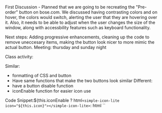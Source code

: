 First Discussion - Planned that we are going to be recreating the "Pre-order" button on bose.com. We discussed having contrasting colors and on hover, the colors would switch, alerting the user that they are hovering over it. Also, it needs to be able to adjust when the user changes the size of the window, along with accessbility features such as keyboard functionality.

Next steps: Adding progressive enhancements, cleaning up the code to remove uneccesary items, making the button look nicer to more mimic the actual button.
Meeting: thursday and sunday night


Class activity:

Similar:
- formatting of CSS and button
- Have same functions that make the two buttons look similar
Different:
- have a button disable function
- iconEnable function for easier icon use

Code Snippet:${this.iconEnable ?
      html`<simple-icon-lite icon="${this.icon}"></simple-icon-lite>`: html ``
     

      
